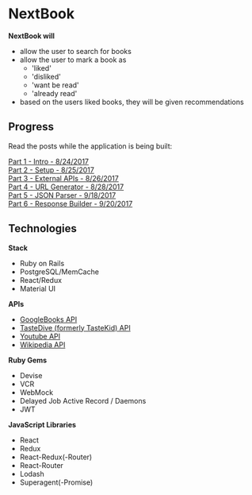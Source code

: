 # NextBook
**NextBook will**
- allow the user to search for books
- allow the user to mark a book as
  - 'liked'
  - 'disliked'
  - 'want be read'
  - 'already read'
- based on the users liked books, they will be given recommendations

## Progress
Read the posts while the application is being built:

[Part 1 - Intro - 8/24/2017](http://linusrosskamp.com/articles/2017-08/part-1-nextbook-rails-react-single-page-application)<br>
[Part 2 - Setup - 8/25/2017](http://linusrosskamp.com/articles/2017-08/part-2-nextbook-rails-react-single-page-application)<br>
[Part 3 - External APIs - 8/26/2017](http://linusrosskamp.com/articles/2017-08/part-3-nextbook-rails-react-single-page-application)<br>
[Part 4 - URL Generator - 8/28/2017](http://linusrosskamp.com/articles/2017-08/part-4-nextbook-rails-react-single-page-application)<br>
[Part 5 - JSON Parser - 9/18/2017](http://linusrosskamp.com/articles/2017-09/part-5-nextbook-rails-react-single-page-application)<br>
[Part 6 - Response Builder - 9/20/2017](http://linusrosskamp.com/articles/2017-09/part-6-nextbook-rails-react-single-page-application)


## Technologies
**Stack**
- Ruby on Rails
- PostgreSQL/MemCache
- React/Redux
- Material UI

**APIs**
- [GoogleBooks API](https://developers.google.com/books/docs/v1/reference/volumes/list)
- [TasteDive (formerly TasteKid) API](https://tastedive.com/read/api)
- [Youtube API](https://developers.google.com/youtube/v3/)
- [Wikipedia API](https://en.wikipedia.org/w/api.php)

**Ruby Gems**
- Devise
- VCR
- WebMock
- Delayed Job Active Record / Daemons
- JWT

**JavaScript Libraries**
- React
- Redux
- React-Redux(-Router)
- React-Router
- Lodash
- Superagent(-Promise)
